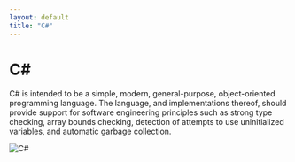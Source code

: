 ```yaml
---
layout: default
title: "C#"
---
```


# C#

C# is intended to be a simple, modern, general-purpose, object-oriented programming language. The language, and implementations thereof, should provide support for software engineering principles such as strong type checking, array bounds checking, detection of attempts to use uninitialized variables, and automatic garbage collection.

![C#](https://www.tiobe.com/wp-content/themes/tiobe/tiobe-index/images/C_.png)
